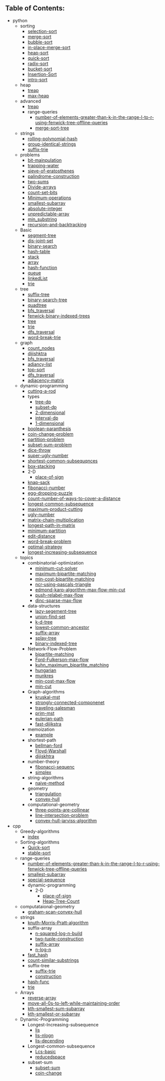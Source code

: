 ## Table of Contents:
[//]: # (TOCSTART)

- python
	- sorting
		- [selection-sort](./python/sorting/selection-sort.py)
		- [merge-sort](./python/sorting/merge-sort.py)
		- [bubble-sort](./python/sorting/bubble-sort.py)
		- [in-place-merge-sort](./python/sorting/in-place-merge-sort.py)
		- [heap-sort](./python/sorting/heap-sort.py)
		- [quick-sort](./python/sorting/quick-sort.py)
		- [radix-sort](./python/sorting/radix-sort.py)
		- [bucket-sort](./python/sorting/bucket-sort.py)
		- [Insertion-Sort](./python/sorting/Insertion-Sort.py)
		- [intro-sort](./python/sorting/intro-sort.py)
	- heap
		- [treap](./python/heap/treap.py)
		- [max-heap](./python/heap/max-heap.py)
	- advanced
		- [treap](./python/advanced/treap.py)
		- range-queries
			- [number-of-elements-greater-than-k-in-the-range-l-to-r-using-fenwick-tree-offline-queries](./python/advanced/range-queries/number-of-elements-greater-than-k-in-the-range-l-to-r-using-fenwick-tree-offline-queries.py)
			- [merge-sort-tree](./python/advanced/range-queries/merge-sort-tree.py)
	- strings
		- [rolling-polynomial-hash](./python/strings/rolling-polynomial-hash.py)
		- [group-identical-strings](./python/strings/group-identical-strings.py)
		- [suffix-trie](./python/strings/suffix-trie.py)
	- problems
		- [bit-mainpulation](./python/problems/bit-mainpulation.py)
		- [trapping-water](./python/problems/trapping-water.py)
		- [sieve-of-eratosthenes](./python/problems/sieve-of-eratosthenes.py)
		- [palindrome-construction](./python/problems/palindrome-construction.py)
		- [two-sums](./python/problems/two-sums.py)
		- [Divide-arrays](./python/problems/Divide-arrays.py)
		- [count-set-bits](./python/problems/count-set-bits.py)
		- [Minimum-operations](./python/problems/Minimum-operations.py)
		- [smallest-subarray](./python/problems/smallest-subarray.py)
		- [absolute-integer](./python/problems/absolute-integer.py)
		- [unpredictable-array](./python/problems/unpredictable-array.py)
		- [min_substring](./python/problems/min_substring.py)
		- [recursion-and-backtracking](./python/problems/recursion-and-backtracking.py)
	- Basic
		- [segment-tree](./python/Basic/segment-tree.py)
		- [dis-joint-set](./python/Basic/dis-joint-set.py)
		- [binary-search](./python/Basic/binary-search.py)
		- [hash-table](./python/Basic/hash-table.py)
		- [stack](./python/Basic/stack.py)
		- [array](./python/Basic/array.py)
		- [hash-function](./python/Basic/hash-function.py)
		- [queue](./python/Basic/queue.py)
		- [linkedList](./python/Basic/linkedList.py)
		- [trie](./python/Basic/trie.py)
	- tree
		- [suffix-tree](./python/tree/suffix-tree.py)
		- [binary-search-tree](./python/tree/binary-search-tree.py)
		- [quadtree](./python/tree/quadtree.ipynb)
		- [bfs_traversal](./python/tree/bfs_traversal.py)
		- [fenwick-binary-indexed-trees](./python/tree/fenwick-binary-indexed-trees.py)
		- [tree](./python/tree/tree.py)
		- [trie](./python/tree/trie.py)
		- [dfs_traversal](./python/tree/dfs_traversal.py)
		- [word-break-trie](./python/tree/word-break-trie.py)
	- graph
		- [count_nodes](./python/graph/count_nodes.py)
		- [dijishktra](./python/graph/dijishktra.py)
		- [bfs_traversal](./python/graph/bfs_traversal.py)
		- [adjancy-list](./python/graph/adjancy-list.py)
		- [top-sort](./python/graph/top-sort.py)
		- [dfs_traversal](./python/graph/dfs_traversal.py)
		- [adjacency-matrix](./python/graph/adjacency-matrix.py)
	- dynamic-programming
		- [cutting-a-rod](./python/dynamic-programming/cutting-a-rod.py)
		- types
			- [tree-dp](./python/dynamic-programming/types/tree-dp.py)
			- [subset-dp](./python/dynamic-programming/types/subset-dp.ipynb)
			- [2-dimensional](./python/dynamic-programming/types/2-dimensional.py)
			- [interval-dp](./python/dynamic-programming/types/interval-dp.py)
			- [1-dimensional](./python/dynamic-programming/types/1-dimensional.py)
		- [boolean-paranthesis](./python/dynamic-programming/boolean-paranthesis.py)
		- [coin-change-problem](./python/dynamic-programming/coin-change-problem.py)
		- [partition-problem](./python/dynamic-programming/partition-problem.py)
		- [subset-sum-problem](./python/dynamic-programming/subset-sum-problem.py)
		- [dice-throw](./python/dynamic-programming/dice-throw.py)
		- [super-ugly-number](./python/dynamic-programming/super-ugly-number.py)
		- [shortest-common-subsequqnces](./python/dynamic-programming/shortest-common-subsequqnces.py)
		- [box-stacking](./python/dynamic-programming/box-stacking.py)
		- 2-D
			- [place-of-sign](./python/dynamic-programming/2-D/place-of-sign.py)
		- [knap-sack](./python/dynamic-programming/knap-sack.py)
		- [fibonacci-number](./python/dynamic-programming/fibonacci-number.py)
		- [egg-dropping-puzzle](./python/dynamic-programming/egg-dropping-puzzle.py)
		- [count-number-of-ways-to-cover-a-distance](./python/dynamic-programming/count-number-of-ways-to-cover-a-distance.py)
		- [longest-common-subsequence](./python/dynamic-programming/longest-common-subsequence.py)
		- [maximum-product-cutting](./python/dynamic-programming/maximum-product-cutting.py)
		- [ugly-number](./python/dynamic-programming/ugly-number.py)
		- [matrix-chain-multiplication](./python/dynamic-programming/matrix-chain-multiplication.py)
		- [longest-path-in-matrix](./python/dynamic-programming/longest-path-in-matrix.py)
		- [minimum-partition](./python/dynamic-programming/minimum-partition.py)
		- [edit-distance](./python/dynamic-programming/edit-distance.py)
		- [word-break-problem](./python/dynamic-programming/word-break-problem.py)
		- [optimal-strategy](./python/dynamic-programming/optimal-strategy.py)
		- [longest-increasing-subsequence](./python/dynamic-programming/longest-increasing-subsequence.py)
	- topics
		- combinatorial-optimization
			- [minimum-cut-solver](./python/topics/combinatorial-optimization/minimum-cut-solver.py)
			- [maximum-bipartite-matching](./python/topics/combinatorial-optimization/maximum-bipartite-matching.py)
			- [min-cost-bipartite-matching](./python/topics/combinatorial-optimization/min-cost-bipartite-matching.py)
			- [ncr-using-pascals-triangle](./python/topics/combinatorial-optimization/ncr-using-pascals-triangle.py)
			- [edmond-karp-algorithm-max-flow-min-cut](./python/topics/combinatorial-optimization/edmond-karp-algorithm-max-flow-min-cut.py)
			- [push-relabel-max-flow](./python/topics/combinatorial-optimization/push-relabel-max-flow.py)
			- [dinc-sparse-max-flow](./python/topics/combinatorial-optimization/dinc-sparse-max-flow.py)
		- data-structures
			- [lazy-segement-tree](./python/topics/data-structures/lazy-segement-tree.py)
			- [union-find-set](./python/topics/data-structures/union-find-set.py)
			- [k-d-tree](./python/topics/data-structures/k-d-tree.py)
			- [lowest-common-ancestor](./python/topics/data-structures/lowest-common-ancestor.py)
			- [suffix-array](./python/topics/data-structures/suffix-array.py)
			- [splay-tree](./python/topics/data-structures/splay-tree.py)
			- [binary-indexed-tree](./python/topics/data-structures/binary-indexed-tree.py)
		- Network-Flow-Problem
			- [bipartite-matching](./python/topics/Network-Flow-Problem/bipartite-matching.py)
			- [Ford-Fulkerson-max-flow](./python/topics/Network-Flow-Problem/Ford-Fulkerson-max-flow.py)
			- [kuhn_maximum_bipartite_matching](./python/topics/Network-Flow-Problem/kuhn_maximum_bipartite_matching.py)
			- [hungarian](./python/topics/Network-Flow-Problem/hungarian.py)
			- [munkres](./python/topics/Network-Flow-Problem/munkres.py)
			- [min-cost-max-flow](./python/topics/Network-Flow-Problem/min-cost-max-flow.py)
			- [min-cut](./python/topics/Network-Flow-Problem/min-cut.py)
		- Graph-algorithms
			- [kruskal-mst](./python/topics/Graph-algorithms/kruskal-mst.py)
			- [strongly-connected-componenet](./python/topics/Graph-algorithms/strongly-connected-componenet.py)
			- [traveling-salesman](./python/topics/Graph-algorithms/traveling-salesman.py)
			- [prim-mst](./python/topics/Graph-algorithms/prim-mst.py)
			- [eulerian-path](./python/topics/Graph-algorithms/eulerian-path.py)
			- [fast-dijikstra](./python/topics/Graph-algorithms/fast-dijikstra.py)
		- memoization
			- [example](./python/topics/memoization/example.py)
		- shortest-path
			- [bellman-ford](./python/topics/shortest-path/bellman-ford.py)
			- [Floyd-Warshall](./python/topics/shortest-path/Floyd-Warshall.py)
			- [dijiskhtra](./python/topics/shortest-path/dijiskhtra.py)
		- number-theory
			- [fibonacci-sequenc](./python/topics/number-theory/fibonacci-sequenc.py)
			- [simplex](./python/topics/number-theory/simplex.py)
		- string-algorithms
			- [naive-method](./python/topics/string-algorithms/naive-method.py)
		- geometry
			- [triangulation](./python/topics/geometry/triangulation.py)
			- [convex-hull](./python/topics/geometry/convex-hull.py)
		- computational-geometry
			- [three-points-are-collinear](./python/topics/computational-geometry/three-points-are-collinear.py)
			- [line-intersection-problem](./python/topics/computational-geometry/line-intersection-problem.py)
			- [convex-hull-jarviss-algorithm](./python/topics/computational-geometry/convex-hull-jarviss-algorithm.py)
- cpp
	- Greedy-algorithms
		- [index](./cpp/Greedy-algorithms/index.md)
	- Sorting-algorithms
		- [Quick-sort](./cpp/Sorting-algorithms/Quick-sort.md)
		- [stable-sort](./cpp/Sorting-algorithms/stable-sort.cpp)
	- range-queries
		- [number-of-elements-greater-than-k-in-the-range-l-to-r-using-fenwick-tree-offline-queries](./cpp/range-queries/number-of-elements-greater-than-k-in-the-range-l-to-r-using-fenwick-tree-offline-queries.cpp)
		- [smallest-subarray](./cpp/range-queries/smallest-subarray.cpp)
		- [special-sequence](./cpp/range-queries/special-sequence.cpp)
		- dynamic-programming
			- 2-D
				- [place-of-sign](./cpp/range-queries/dynamic-programming/2-D/place-of-sign.cpp)
				- [Heap-Tree-Count](./cpp/range-queries/dynamic-programming/2-D/Heap-Tree-Count.cpp)
	- computataional-geometry
		- [graham-scan-convex-hull](./cpp/computataional-geometry/graham-scan-convex-hull.cpp)
	- strings
		- [knuth-Morris-Pratt-algorithm](./cpp/strings/knuth-Morris-Pratt-algorithm.cpp)
		- suffix-array
			- [n-squared-log-n-build](./cpp/strings/suffix-array/n-squared-log-n-build.cpp)
			- [two-tuple-construction](./cpp/strings/suffix-array/two-tuple-construction.cpp)
			- [suffix-array](./cpp/strings/suffix-array/suffix-array.cpp)
			- [n-log-n](./cpp/strings/suffix-array/n-log-n.cpp)
		- [fast_hash](./cpp/strings/fast_hash.cpp)
		- [count-similar-substrings](./cpp/strings/count-similar-substrings.cpp)
		- suffix-tree
			- [suffix-trie](./cpp/strings/suffix-tree/suffix-trie.cpp)
			- [construction](./cpp/strings/suffix-tree/construction.cpp)
		- [hash-func](./cpp/strings/hash-func.cpp)
		- [trie](./cpp/strings/trie.cpp)
	- Arrays
		- [reverse-array](./cpp/Arrays/reverse-array.cpp)
		- [move-all-0s-to-left-while-maintaining-order](./cpp/Arrays/move-all-0s-to-left-while-maintaining-order.cpp)
		- [kth-smallest-sum-subarray](./cpp/Arrays/kth-smallest-sum-subarray.cpp)
		- [kth-smallest-or-subarray](./cpp/Arrays/kth-smallest-or-subarray.cpp)
	- Dynamic-Programming
		- Longest-Increasing-subsequence
			- [lis](./cpp/Dynamic-Programming/Longest-Increasing-subsequence/lis.cpp)
			- [lis-nlogn](./cpp/Dynamic-Programming/Longest-Increasing-subsequence/lis-nlogn.cpp)
			- [lis-decending](./cpp/Dynamic-Programming/Longest-Increasing-subsequence/lis-decending.cpp)
		- Longest-common-subsequence
			- [Lcs-basic](./cpp/Dynamic-Programming/Longest-common-subsequence/Lcs-basic.cpp)
			- [reducedspace](./cpp/Dynamic-Programming/Longest-common-subsequence/reducedspace.cpp)
		- subset-sum
			- [subset-sum](./cpp/Dynamic-Programming/subset-sum/subset-sum.cpp)
			- [coin-change](./cpp/Dynamic-Programming/subset-sum/coin-change.cpp)

[//]: # (TOCEND)